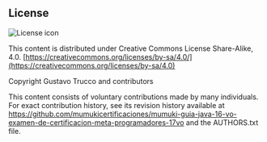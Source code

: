 ## License
![License icon](https://licensebuttons.net/l/by-sa/3.0/88x31.png)

This content is distributed under Creative Commons License Share-Alike, 4.0. [https://creativecommons.org/licenses/by-sa/4.0/](https://creativecommons.org/licenses/by-sa/4.0)

Copyright Gustavo Trucco and contributors

This content consists of voluntary contributions made by many
individuals. For exact contribution history, see its revision history
available at https://github.com/mumukicertificaciones/mumuki-guia-java-16-vo-examen-de-certificacion-meta-programadores-17vo and the AUTHORS.txt file.

